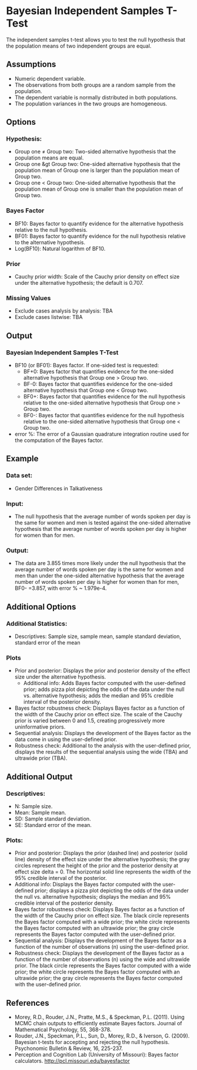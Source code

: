 
Bayesian Independent Samples T-Test
==========================

The independent samples t-test allows you to test the null hypothesis that the population means of two independent groups are equal.

Assumptions
-----------
- Numeric dependent variable.
- The observations from both groups are a random sample from the population.
- The dependent variable is normally distributed in both populations.
- The population variances in the two groups are homogeneous.

Options
-------
### Hypothesis:
- Group one &ne; Group two: Two-sided alternative hypothesis that the population means are equal.
- Group one &gt Group two: One-sided alternative hypothesis that the population mean of Group one is larger than the population mean of Group two.
- Group one &lt; Group two: One-sided alternative hypothesis that the population mean of Group one is smaller than the population mean of Group two. 

### Bayes Factor
- BF10: Bayes factor to quantify evidence for the alternative hypothesis relative to the null hypothesis.
- BF01: Bayes factor to quantify evidence for the null hypothesis relative to the alternative hypothesis.
- Log(BF10): Natural logarithm of BF10.

### Prior
- Cauchy prior width: Scale of the Cauchy prior density on effect size under the alternative hypothesis; the default is 0.707.

### Missing Values
 - Exclude cases analysis by analysis: TBA
 - Exclude cases listwise: TBA

Output
-------

### Bayesian Independent Samples T-Test
- BF10 (or BF01): Bayes factor. If one-sided test is requested: 
  - BF+0: Bayes factor that quantifies evidence for the one-sided alternative hypothesis that Group one > Group two.
  - BF-0: Bayes factor that quantifies evidence for the one-sided alternative hypothesis that Group one < Group two.
  - BF0+: Bayes factor that quantifies evidence for the null hypothesis relative to the one-sided alternative hypothesis that Group one > Group two.
  - BF0-: Bayes factor that quantifies evidence for the null hypothesis relative to the one-sided alternative hypothesis that Group one < Group two.
- error %: The error of a Gaussian quadrature integration routine used for the computation of the Bayes factor.

Example
-------

### Data set: 
- Gender Differences in Talkativeness

### Input: 
- The null hypothesis that the average number of words spoken per day is the same for women and men is tested against the one-sided alternative hypothesis that the average 
number of words spoken per day is higher for women than for men.

### Output: 
- The data are 3.855 times more likely under the null hypothesis that the average number of words spoken per day is the same for women and men than
under the one-sided alternative hypothesis that the average number of words spoken per day is higher for women than for men, BF0- =3.857, with error %  ~ 1.979e-4.

Additional Options
-------
### Additional Statistics:
- Descriptives: Sample size, sample mean, sample standard deviation, standard error of the mean

### Plots
- Prior and posterior: Displays the prior and posterior density of the effect size under the alternative hypothesis.
  - Additional info: Adds Bayes factor computed with the user-defined prior; adds pizza plot depicting the odds of the data under the null vs. alternative hypothesis; adds the median and 95% credible interval of the posterior density.
- Bayes factor robustness check: Displays Bayes factor as a function of the width of the Cauchy prior on effect size. The scale of the Cauchy prior is varied between 0 and 1.5, creating progressively more uninformative priors.
- Sequential analysis: Displays the development of the Bayes factor as the data come in using the user-defined prior. 
 - Robustness check: Additional to the analysis with the user-defined prior, displays the results of the sequential analysis using the wide (TBA) and ultrawide prior (TBA).
 
Additional Output
-------

### Descriptives:
- N: Sample size.
- Mean: Sample mean. 
- SD: Sample standard deviation.
- SE: Standard error of the mean.

### Plots:
- Prior and posterior: Displays the prior (dashed line) and posterior (solid line) density of the effect size under the alternative hypothesis; the gray circles represent the height of the prior and the posterior density at effect size delta = 0. The horizontal solid line represents the width of the 95% credible interval of the posterior.
 - Additional info: Displays the Bayes factor computed with the user-defined prior; displays a pizza plot depicting the odds of the data under the null vs. alternative hypothesis; displays the median and 95% credible interval of the posterior density.
- Bayes factor robustness check: Displays Bayes factor as a function of the width of the Cauchy prior on effect size. The black circle represents the Bayes factor computed with a wide prior; the white circle represents the Bayes factor computed with an ultrawide prior; the gray circle represents the Bayes factor computed with the user-defined prior.
- Sequential analysis: Displays the development of the Bayes factor as a function of the number of observations (n) using the user-defined prior.
 - Robustness check: Displays the development of the Bayes factor as a function of the number of observations (n) using the wide and ultrawide prior. The black circle represents the Bayes factor computed with a wide prior; the white circle represents the Bayes factor computed with an ultrawide prior; the gray circle represents the Bayes factor computed with the user-defined prior.
 
References
-------
- Morey, R.D., Rouder, J.N., Pratte, M.S., & Speckman, P.L. (2011). Using MCMC chain outputs to efficiently estimate Bayes factors. Journal of Mathematical Psychology, 55, 368-378.
- Rouder, J.N., Speckman, P.L., Sun, D., Morey, R.D., & Iverson, G. (2009). Bayesian t-tests for accepting and rejecting the null hypothesis. Psychonomic Bulletin & Review, 16, 225-237.
- Perception and Cognition Lab (University of Missouri): Bayes factor calculators. http://pcl.missouri.edu/bayesfactor 